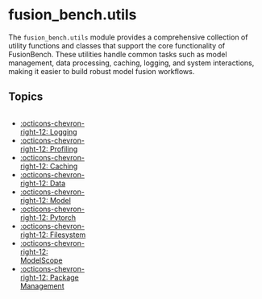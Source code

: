 # fusion_bench.utils

The `fusion_bench.utils` module provides a comprehensive collection of utility functions and classes that support the core functionality of FusionBench. These utilities handle common tasks such as model management, data processing, caching, logging, and system interactions, making it easier to build robust model fusion workflows.

## Topics

<div class="grid cards" markdown style="display: grid; grid-template-columns: repeat(3, 1fr); gap: 0.5rem;">

- [:octicons-chevron-right-12: Logging](logging.md)
- [:octicons-chevron-right-12: Profiling](profiling.md)
- [:octicons-chevron-right-12: Caching](caching.md)
- [:octicons-chevron-right-12: Data](data.md)
- [:octicons-chevron-right-12: Model](model.md)
- [:octicons-chevron-right-12: Pytorch](torch.md)
- [:octicons-chevron-right-12: Filesystem](filesystem.md)
- [:octicons-chevron-right-12: ModelScope](modelscope.md)
- [:octicons-chevron-right-12: Package Management](package_management.md)

</div>

